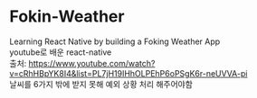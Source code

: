 # Fokin-Weather
Learning React Native by building a Foking Weather App <br />
youtube로 배운 react-native<br />
출처: https://www.youtube.com/watch?v=cRhHBpYK8I4&list=PL7jH19IHhOLPEhP6oPSgK6r-neUVVA-pi<br />
날씨를 6가지 밖에 받지 못해 예외 상황 처리 해주어야함<br />
